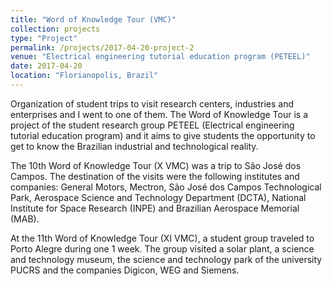 ```yaml
---
title: "Word of Knowledge Tour (VMC)"
collection: projects
type: "Project"
permalink: /projects/2017-04-20-project-2
venue: "Electrical engineering tutorial education program (PETEEL)"
date: 2017-04-20
location: "Florianopolis, Brazil"
---
```


Organization of student trips to visit research centers, industries and enterprises and I went to one of them. The Word of Knowledge Tour is a project of the student research group PETEEL (Electrical engineering tutorial education program) and it aims to give students the opportunity to get to know the Brazilian industrial and technological reality. 

The 10th Word of Knowledge Tour (X VMC) was a trip to São José dos Campos. The destination of the visits were the following institutes and companies: General Motors, Mectron, São José dos Campos Technological Park, Aerospace Science and Technology Department (DCTA), National Institute for Space Research (INPE) and Brazilian Aerospace Memorial (MAB).

At the 11th Word of Knowledge Tour (XI VMC), a student group traveled to Porto Alegre during one 1 week. The group visited a solar plant, a science and technology museum, the science and technology park of the university PUCRS and the companies Digicon, WEG and Siemens. 
